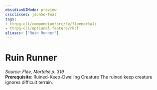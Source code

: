 ```yaml
---
obsidianUIMode: preview
cssclasses: json5e-feat
tags:
- ttrpg-cli/compendium/src/5e/fleemortals
- ttrpg-cli/optional-feature/rkcf
aliases: ["Ruin Runner"]
---
```

# Ruin Runner
*Source: Flee, Mortals! p. 319*  
**Prerequisite**: Ruined-Keep-Dwelling Creature
The ruined keep creature ignores difficult terrain.